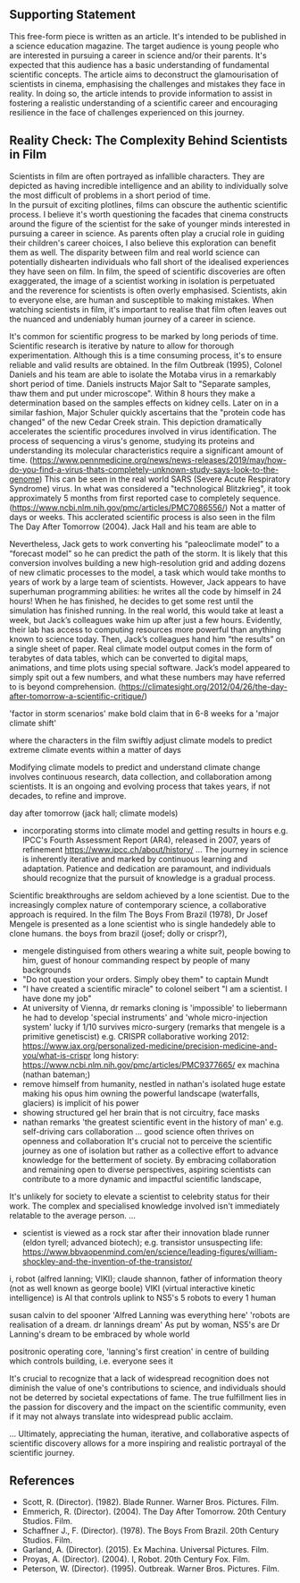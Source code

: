<!-- SPDX-License-Identifier: zlib-acknowledgement -->
## Supporting Statement
This free-form piece is written as an article. 
It's intended to be published in a science education magazine.
The target audience is young people who are interested in pursuing a career in science and/or their parents.
It's expected that this audience has a basic understanding of fundamental scientific concepts. 
The article aims to deconstruct the glamourisation of scientists in cinema, emphasising the challenges and mistakes they face in reality.
In doing so, the article intends to provide information to assist in fostering a realistic understanding of a scientific career and encouraging resilience in the face of challenges experienced on this journey.

## Reality Check: The Complexity Behind Scientists in Film 

Scientists in film are often portrayed as infallible characters. 
They are depicted as having incredible intelligence and an ability to individually solve the most difficult of problems in a short period of time.   
In the pursuit of exciting plotlines, films can obscure the authentic scientific process.
I believe it's worth questioning the facades that cinema constructs around the figure of the scientist for the sake of younger minds interested in pursuing a career in science.
As parents often play a crucial role in guiding their children's career choices, I also believe this exploration can benefit them as well.
The disparity between film and real world science can potentially dishearten individuals who fall short of the idealised experiences they have seen on film.
In film, the speed of scientific discoveries are often exaggerated, the image of a scientist working in isolation is perpetuated and the reverence for scientists is often overly emphasised.
Scientists, akin to everyone else, are human and susceptible to making mistakes. 
When watching scientists in film, it's important to realise that film often leaves out the nuanced and undeniably human journey of a career in science.

It's common for scientific progress to be marked by long periods of time. 
Scientific research is iterative by nature to allow for thorough experimentation. 
Although this is a time consuming process, it's to ensure reliable and valid results are obtained.
In the film Outbreak (1995), Colonel Daniels and his team are able to isolate the Motaba virus in a remarkably short period of time.
Daniels instructs Major Salt to "Separate samples, thaw them and put under microscope". 
Within 8 hours they make a determination based on the samples effects on kidney cells.
Later on in a similar fashion, Major Schuler quickly ascertains that the "protein code has changed" of the new Cedar Creek strain. 
This depiction dramatically accelerates the scientific procedures involved in virus identification.
The process of sequencing a virus's genome, studying its proteins and understanding its molecular characteristics require a significant amount of time.
(https://www.pennmedicine.org/news/news-releases/2019/may/how-do-you-find-a-virus-thats-completely-unknown-study-says-look-to-the-genome)
This can be seen in the real world SARS (Severe Acute Respiratory Syndrome) virus.
In what was considered a "technological Blitzkrieg", it took approximately 5 months from first reported case to completely sequence. 
(https://www.ncbi.nlm.nih.gov/pmc/articles/PMC7086556/)
Not a matter of days or weeks.
This acclerated scientific process is also seen in the film The Day After Tomorrow (2004).
Jack Hall and his team are able to 

Nevertheless, Jack gets to work converting his “paleoclimate model” to a “forecast model” so he can predict the path of the storm. It is likely that this conversion involves building a new high-resolution grid and adding dozens of new climatic processes to the model, a task which would take months to years of work by a large team of scientists. However, Jack appears to have superhuman programming abilities: he writes all the code by himself in 24 hours!
When he has finished, he decides to get some rest until the simulation has finished running. In the real world, this would take at least a week, but Jack’s colleagues wake him up after just a few hours. Evidently, their lab has access to computing resources more powerful than anything known to science today. Then, Jack’s colleagues hand him “the results” on a single sheet of paper. Real climate model output comes in the form of terabytes of data tables, which can be converted to digital maps, animations, and time plots using special software. Jack’s model appeared to simply spit out a few numbers, and what these numbers may have referred to is beyond comprehension.
(https://climatesight.org/2012/04/26/the-day-after-tomorrow-a-scientific-critique/)


'factor in storm scenarios'
make bold claim that in 6-8 weeks for a 'major climate shift'

where the characters in the film swiftly adjust climate models to predict extreme climate events within a matter of days

Modifying climate models to predict and understand climate change involves continuous research, data collection, and collaboration among scientists. It is an ongoing and evolving process that takes years, if not decades, to refine and improve.


day after tomorrow (jack hall; climate models)
- incorporating storms into climate model and getting results in hours 
e.g. IPCC's Fourth Assessment Report (AR4), released in 2007, years of refinement
https://www.ipcc.ch/about/history/
...
The journey in science is inherently iterative and marked by continuous learning and adaptation. 
Patience and dedication are paramount, and individuals should recognize that the pursuit of knowledge is a gradual process.




Scientific breakthroughs are seldom achieved by a lone scientist. 
Due to the increasingly complex nature of contemporary science, a collaborative approach is required.
In the film The Boys From Brazil (1978), Dr Josef Mengele is presented as a lone scientist who is single handedely able to clone humans.
the boys from brazil (josef; dolly or crispr?), 
- mengele distinguised from others wearing a white suit, people bowing to him, guest of honour commanding respect by people of many backgrounds
- "Do not question your orders. Simply obey them" to captain Mundt
- "I have created a scientific miracle" to colonel seibert
"I am a scientist. I have done my job" 
- At university of Vienna, dr remarks cloning is 'impossible' to liebermann
he had to develop 'special instruments' and 'whole micro-injection system'
lucky if 1/10 survives micro-surgery
(remarks that mengele is a primitive genetiscist)
e.g. CRISPR collaborative
working 2012: https://www.jax.org/personalized-medicine/precision-medicine-and-you/what-is-crispr
long history: https://www.ncbi.nlm.nih.gov/pmc/articles/PMC9377665/ 
ex machina (nathan bateman;)
- remove himself from humanity, nestled in nathan's isolated huge estate making his opus
him owning the powerful landscape (waterfalls, glaciers) is implicit of his power
- showing structured gel her brain that is not circuitry, face masks
- nathan remarks 'the greatest scientific event in the history of man'
e.g. self-driving cars collaboration
...
good science often thrives on openness and collaboration
It's crucial not to perceive the scientific journey as one of isolation but rather as a collective effort to advance knowledge for the betterment of society. By embracing collaboration and remaining open to diverse perspectives, aspiring scientists can contribute to a more dynamic and impactful scientific landscape,

It's unlikely for society to elevate a scientist to celebrity status for their work. 
The complex and specialised knowledge involved isn't immediately relatable to the average person.
...
* scientist is viewed as a rock star after their innovation
blade runner (eldon tyrell; advanced biotech); 
e.g. transistor
unsuspecting life: https://www.bbvaopenmind.com/en/science/leading-figures/william-shockley-and-the-invention-of-the-transistor/

i, robot (alfred lanning; VIKI);
claude shannon, father of information theory (not as well known as george boole)
VIKI (virtual interactive kinetic intelligence) is AI that controls uplink to NS5's
5 robots to every 1 human

susan calvin to del spooner 'Alfred Lanning was everything here'
'robots are realisation of a dream. dr lannings dream'
As put by woman, NS5's are Dr Lanning's dream to be embraced by whole world

positronic operating core, 'lanning's first creation' in centre of building which controls building, i.e. everyone sees it

It's crucial to recognize that a lack of widespread recognition does not diminish the value of one's contributions to science, 
and individuals should not be deterred by societal expectations of fame. 
The true fulfillment lies in the passion for discovery and the impact on the scientific community, even if it may not always translate into widespread public acclaim.

...
Ultimately, appreciating the human, iterative, and collaborative aspects of scientific discovery allows for a more inspiring and realistic portrayal of the scientific journey.

## References
* Scott, R. (Director). (1982). Blade Runner. Warner Bros. Pictures. Film.
* Emmerich, R. (Director). (2004). The Day After Tomorrow. 20th Century Studios. Film.
* Schaffner J., F. (Director). (1978). The Boys From Brazil. 20th Century Studios. Film.
* Garland, A. (Director). (2015). Ex Machina. Universal Pictures. Film.
* Proyas, A. (Director). (2004). I, Robot. 20th Century Fox. Film.
* Peterson, W. (Director). (1995). Outbreak. Warner Bros. Pictures. Film.
